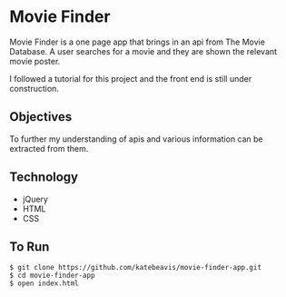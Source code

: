 # Movie Finder

Movie Finder is a one page app that brings in an api from The Movie Database. A user searches for a movie and they are shown the relevant movie poster.

I followed a tutorial for this project and the front end is still under construction.

## Objectives
To further my understanding of apis and various information can be extracted from them.

## Technology
- jQuery
- HTML
- CSS

## To Run
```
$ git clone https://github.com/katebeavis/movie-finder-app.git
$ cd movie-finder-app
$ open index.html
```
